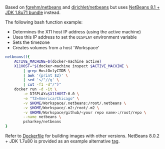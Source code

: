 Based on [fgrehm/netbeans](https://hub.docker.com/r/fgrehm/netbeans/~/dockerfile/) and [dirichlet/netbeans](https://hub.docker.com/r/dirichlet/netbeans/) but uses [NetBeans 8.1 + JDK 1.8u71 bundle](http://www.oracle.com/technetwork/articles/javase/jdk-netbeans-jsp-142931.html) instead.

The following bash function example:
* Determines the X11 host IP address (using the active machine)
* Uses this IP address to set the ```DISPLAY``` environment variable
* Sets the timezone
* Creates volumes from a host 'Workspace'
```bash
netbeans(){
    ACTIVE_MACHINE=$(docker-machine active)
    X11HOST="$(docker-machine inspect $ACTIVE_MACHINE \
        | grep HostOnlyCIDR \
        | awk '{print $2}' \
        | sed 's/"//g' \
        | cut -f1 -d"/")"
    docker run -d -it \
        -e DISPLAY=$X11HOST:0.0 \
        -e "TZ=America/Chicago" \
        -v $HOME/Workspace/.netbeans:/root/.netbeans \
        -v $HOME/Workspace/.m2:/root/.m2 \
        -v $HOME/Workspace/github/<your repo name>:/root/repo \
        --name netbeans \
        psharkey/netbeans
}
```


Refer to [Dockerfile](https://github.com/psharkey/docker/blob/master/netbeans-8.1/Dockerfile) for building images with other versions. NetBeans 8.0.2 + JDK 1.7u80 is provided as an example alternative [tag](https://hub.docker.com/r/psharkey/netbeans-8.1/tags/).
